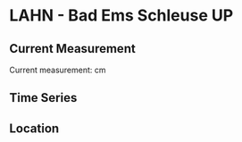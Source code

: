 # LAHN - Bad Ems Schleuse UP

## Current Measurement

Current measurement: <Value topic="rivers/pegel-online/LAHN/Bad_Ems_Schleuse_UP/measurementValue"/> cm

## Time Series

<TimeSeries topic="rivers/pegel-online/LAHN/Bad_Ems_Schleuse_UP/measurementValue" period="week" />

## Location

<WorldMap>
  <Marker lat="50.33509749714639" lon="7.696354307989325" labelTopic="rivers/pegel-online/LAHN/Bad_Ems_Schleuse_UP" />
</WorldMap>

